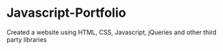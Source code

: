 # Javascript-Portfolio
Created a website using HTML, CSS, Javascript, jQueries and other third party libraries

